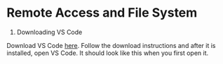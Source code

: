 # Remote Access and File System
1. Downloading VS Code

  Download VS Code [here](https://code.visualstudio.com/download). Follow the download instructions and after it is installed, open VS Code. It should look like this when you first open it. 

